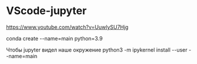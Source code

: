 # VScode-jupyter

https://www.youtube.com/watch?v=UuwlySU7Hjg

conda create --name=main python=3.9


Чтобы jupyter видел наше окружение
python3 -m ipykernel install --user --name=main
